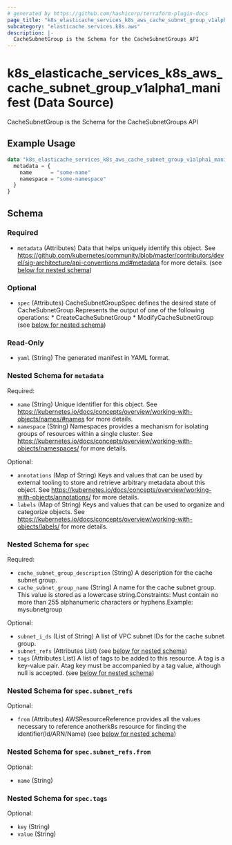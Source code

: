 ```yaml
---
# generated by https://github.com/hashicorp/terraform-plugin-docs
page_title: "k8s_elasticache_services_k8s_aws_cache_subnet_group_v1alpha1_manifest Data Source - terraform-provider-k8s"
subcategory: "elasticache.services.k8s.aws"
description: |-
  CacheSubnetGroup is the Schema for the CacheSubnetGroups API
---
```


# k8s_elasticache_services_k8s_aws_cache_subnet_group_v1alpha1_manifest (Data Source)

CacheSubnetGroup is the Schema for the CacheSubnetGroups API

## Example Usage

```terraform
data "k8s_elasticache_services_k8s_aws_cache_subnet_group_v1alpha1_manifest" "example" {
  metadata = {
    name      = "some-name"
    namespace = "some-namespace"
  }
}
```

<!-- schema generated by tfplugindocs -->
## Schema

### Required

- `metadata` (Attributes) Data that helps uniquely identify this object. See https://github.com/kubernetes/community/blob/master/contributors/devel/sig-architecture/api-conventions.md#metadata for more details. (see [below for nested schema](#nestedatt--metadata))

### Optional

- `spec` (Attributes) CacheSubnetGroupSpec defines the desired state of CacheSubnetGroup.Represents the output of one of the following operations:   * CreateCacheSubnetGroup   * ModifyCacheSubnetGroup (see [below for nested schema](#nestedatt--spec))

### Read-Only

- `yaml` (String) The generated manifest in YAML format.

<a id="nestedatt--metadata"></a>
### Nested Schema for `metadata`

Required:

- `name` (String) Unique identifier for this object. See https://kubernetes.io/docs/concepts/overview/working-with-objects/names/#names for more details.
- `namespace` (String) Namespaces provides a mechanism for isolating groups of resources within a single cluster. See https://kubernetes.io/docs/concepts/overview/working-with-objects/namespaces/ for more details.

Optional:

- `annotations` (Map of String) Keys and values that can be used by external tooling to store and retrieve arbitrary metadata about this object. See https://kubernetes.io/docs/concepts/overview/working-with-objects/annotations/ for more details.
- `labels` (Map of String) Keys and values that can be used to organize and categorize objects. See https://kubernetes.io/docs/concepts/overview/working-with-objects/labels/ for more details.


<a id="nestedatt--spec"></a>
### Nested Schema for `spec`

Required:

- `cache_subnet_group_description` (String) A description for the cache subnet group.
- `cache_subnet_group_name` (String) A name for the cache subnet group. This value is stored as a lowercase string.Constraints: Must contain no more than 255 alphanumeric characters or hyphens.Example: mysubnetgroup

Optional:

- `subnet_i_ds` (List of String) A list of VPC subnet IDs for the cache subnet group.
- `subnet_refs` (Attributes List) (see [below for nested schema](#nestedatt--spec--subnet_refs))
- `tags` (Attributes List) A list of tags to be added to this resource. A tag is a key-value pair. Atag key must be accompanied by a tag value, although null is accepted. (see [below for nested schema](#nestedatt--spec--tags))

<a id="nestedatt--spec--subnet_refs"></a>
### Nested Schema for `spec.subnet_refs`

Optional:

- `from` (Attributes) AWSResourceReference provides all the values necessary to reference anotherk8s resource for finding the identifier(Id/ARN/Name) (see [below for nested schema](#nestedatt--spec--subnet_refs--from))

<a id="nestedatt--spec--subnet_refs--from"></a>
### Nested Schema for `spec.subnet_refs.from`

Optional:

- `name` (String)



<a id="nestedatt--spec--tags"></a>
### Nested Schema for `spec.tags`

Optional:

- `key` (String)
- `value` (String)
